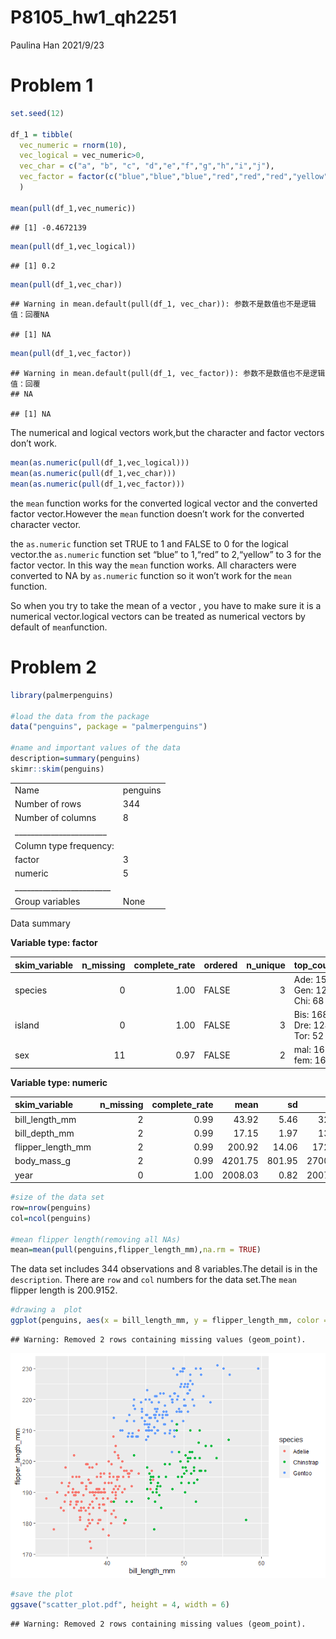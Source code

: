 P8105\_hw1\_qh2251
================
Paulina Han
2021/9/23

# Problem 1

``` r
set.seed(12)

df_1 = tibble(
  vec_numeric = rnorm(10),
  vec_logical = vec_numeric>0,
  vec_char = c("a", "b", "c", "d","e","f","g","h","i","j"),
  vec_factor = factor(c("blue","blue","blue","red","red","red","yellow","yellow","yellow","yellow"))
  )

mean(pull(df_1,vec_numeric))
```

    ## [1] -0.4672139

``` r
mean(pull(df_1,vec_logical))
```

    ## [1] 0.2

``` r
mean(pull(df_1,vec_char))
```

    ## Warning in mean.default(pull(df_1, vec_char)): 参数不是数值也不是逻辑值：回覆NA

    ## [1] NA

``` r
mean(pull(df_1,vec_factor))
```

    ## Warning in mean.default(pull(df_1, vec_factor)): 参数不是数值也不是逻辑值：回覆
    ## NA

    ## [1] NA

The numerical and logical vectors work,but the character and factor
vectors don’t work.

``` r
mean(as.numeric(pull(df_1,vec_logical)))
mean(as.numeric(pull(df_1,vec_char)))
mean(as.numeric(pull(df_1,vec_factor)))
```

the `mean` function works for the converted logical vector and the
converted factor vector.However the `mean` function doesn’t work for the
converted character vector.

the `as.numeric` function set TRUE to 1 and FALSE to 0 for the logical
vector.the `as.numeric` function set “blue” to 1,“red” to 2,“yellow” to
3 for the factor vector. In this way the `mean` function works. All
characters were converted to NA by `as.numeric` function so it won’t
work for the `mean` function.

So when you try to take the mean of a vector , you have to make sure it
is a numerical vector.logical vectors can be treated as numerical
vectors by default of `mean`function.

# Problem 2

``` r
library(palmerpenguins)

#load the data from the package
data("penguins", package = "palmerpenguins")

#name and important values of the data
description=summary(penguins)
skimr::skim(penguins)
```

|                                                  |          |
|:-------------------------------------------------|:---------|
| Name                                             | penguins |
| Number of rows                                   | 344      |
| Number of columns                                | 8        |
| \_\_\_\_\_\_\_\_\_\_\_\_\_\_\_\_\_\_\_\_\_\_\_   |          |
| Column type frequency:                           |          |
| factor                                           | 3        |
| numeric                                          | 5        |
| \_\_\_\_\_\_\_\_\_\_\_\_\_\_\_\_\_\_\_\_\_\_\_\_ |          |
| Group variables                                  | None     |

Data summary

**Variable type: factor**

| skim\_variable | n\_missing | complete\_rate | ordered | n\_unique | top\_counts                 |
|:---------------|-----------:|---------------:|:--------|----------:|:----------------------------|
| species        |          0 |           1.00 | FALSE   |         3 | Ade: 152, Gen: 124, Chi: 68 |
| island         |          0 |           1.00 | FALSE   |         3 | Bis: 168, Dre: 124, Tor: 52 |
| sex            |         11 |           0.97 | FALSE   |         2 | mal: 168, fem: 165          |

**Variable type: numeric**

| skim\_variable      | n\_missing | complete\_rate |    mean |     sd |     p0 |     p25 |     p50 |    p75 |   p100 | hist  |
|:--------------------|-----------:|---------------:|--------:|-------:|-------:|--------:|--------:|-------:|-------:|:------|
| bill\_length\_mm    |          2 |           0.99 |   43.92 |   5.46 |   32.1 |   39.23 |   44.45 |   48.5 |   59.6 | ▃▇▇▆▁ |
| bill\_depth\_mm     |          2 |           0.99 |   17.15 |   1.97 |   13.1 |   15.60 |   17.30 |   18.7 |   21.5 | ▅▅▇▇▂ |
| flipper\_length\_mm |          2 |           0.99 |  200.92 |  14.06 |  172.0 |  190.00 |  197.00 |  213.0 |  231.0 | ▂▇▃▅▂ |
| body\_mass\_g       |          2 |           0.99 | 4201.75 | 801.95 | 2700.0 | 3550.00 | 4050.00 | 4750.0 | 6300.0 | ▃▇▆▃▂ |
| year                |          0 |           1.00 | 2008.03 |   0.82 | 2007.0 | 2007.00 | 2008.00 | 2009.0 | 2009.0 | ▇▁▇▁▇ |

``` r
#size of the data set
row=nrow(penguins)
col=ncol(penguins)

#mean flipper length(removing all NAs)
mean=mean(pull(penguins,flipper_length_mm),na.rm = TRUE)
```

The data set includes 344 observations and 8 variables.The detail is in
the `description`. There are `row` and `col` numbers for the data
set.The `mean` flipper length is 200.9152.

``` r
#drawing a  plot
ggplot(penguins, aes(x = bill_length_mm, y = flipper_length_mm, color = species )) + geom_point()
```

    ## Warning: Removed 2 rows containing missing values (geom_point).

![](P8105_hw1_qh2251_files/figure-gfm/unnamed-chunk-5-1.png)<!-- -->

``` r
#save the plot
ggsave("scatter_plot.pdf", height = 4, width = 6)
```

    ## Warning: Removed 2 rows containing missing values (geom_point).
